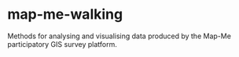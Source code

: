 # map-me-walking
Methods for analysing and visualising data produced by the Map-Me participatory GIS survey platform.
